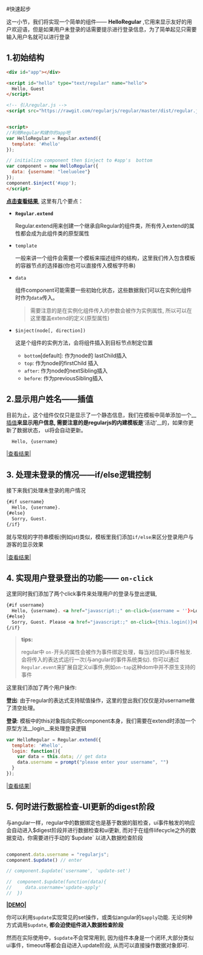 
#快速起步

这一小节，我们将实现一个简单的组件—— __HelloRegular__ ,它用来显示友好的用户欢迎语，但是如果用户未登录的话需要提示进行登录信息，为了简单起见只需要输入用户名就可以进行登录


## 1.初始结构


```html
<div id="app"></div>

<script id="hello" type="text/regular" name="hello">
  Hello, Guest
</script>

<!-- 引入regular.js -->
<script src="https://rawgit.com/regularjs/regular/master/dist/regular.js"></script>


<script>
//利用Regular构建你的app吧
var HelloRegular = Regular.extend({
  template: '#hello'
});

// initialize component then $inject to #app's  bottom
var component = new HelloRegular({
  data: {username: "leeluolee"}
});
component.$inject('#app'); 
</script>

```

[__点击查看结果__](http://fiddle.jshell.net/leeluolee/C2Gh9/1/), 这里有几个要点：

* __`Regular.extend`__

  Regular.extend用来创建一个继承自Regular的组件类，所有传入extend的属性都会成为此组件类的原型属性


* `template`

  一般来讲一个组件会需要一个模板来描述组件的结构，这里我们传入包含模板的容器节点的选择器(你也可以直接传入模板字符串)


* `data`
  
  组件component可能需要一些初始化状态，这些数据我们可以在实例化组件时作为`data`传入。

  > 需要注意的是在实例化组件传入的参数会被作为实例属性, 所以可以在这里覆盖extend的定义(原型属性)


  <a name="$inject"></a>

* `$inject(node[, direction])`

  这是个组件的实例方法，会将组件插入到目标节点制定位置

  * `bottom`[default]: 作为node的 lastChild插入
  * `top`: 作为node的firstChild 插入
  * `after`: 作为node的nextSibling插入
  * `before`: 作为previousSibling插入






## 2.显示用户姓名——插值

目前为止，这个组件仅仅只是显示了一个静态信息，我们在模板中简单添加一个__[插值](sytax/inteplation.md)__来显示用户信息, 需要注意的是regularjs的内建模板是__'活动'__的，如果你更新了数据状态， ui将会自动更新。

```html
  Hello, {username}
```

[ |查看结果| ](http://fiddle.jshell.net/leeluolee/C2Gh9/2/)

## 3. 处理未登录的情况——if/else逻辑控制

接下来我们处理未登录的用户情况


```xml
{#if username}
  Hello, {username}.
{#else}
  Sorry, Guest.
{/if}
```

就与常规的字符串模板(例如jst)类似，模板里我们添加`if/else`来区分登录用户与游客的显示效果

[|查看结果|](http://fiddle.jshell.net/leeluolee/C2Gh9/3/)



## 4. 实现用户登录登出的功能—— `on-click`

这里同时我们添加了两个click事件来处理用户的登录与登出逻辑,

```html
{#if username}
  Hello, {username}. <a href="javascript:;" on-click={username = ''}>Logout</a>
{#else}
  Sorry, Guest. Please <a href="javascript:;" on-click={this.login()}>Login</a>
{/if}

```


> __tips:__ 
>
> regular中 `on-`开头的属性会被作为事件绑定处理，每当对应的ui事件触发. 会将传入的表达式运行一次(与angular的事件系统类似). 你可以通过`Regular.event`来扩展自定义ui事件,例如`on-tap`这种dom中并不原生支持的事件


这里我们添加了两个用户操作:

__登出__: 由于regular的表达式支持赋值操作，这里的登出我们仅仅是对username做了清空处理。

__登录__: 模板中的this对象指向实例component本身，我们需要在extend时添加一个原型方法__login__来处理登录逻辑


```javascript
var HelloRegular = Regular.extend({
  template: '#hello',
  login: function(){
    var data = this.data; // get data
    data.username = prompt("please enter your username", "")
  }
});

```

[|查看结果|](http://fiddle.jshell.net/leeluolee/C2Gh9/4/)



## 5. 何时进行数据检查-UI更新的digest阶段

与angular一样，regular中的数据绑定也是基于数据的脏检查，ui事件触发的响应会自动进入$digest阶段并进行数据检查和ui更新, 而对于在组件lifecycle之外的数据变动，你需要进行手动的`$update` 以进入数据检查阶段

```javascript

component.data.username = "regularjs";
component.$update() // enter

// component.$update('username', 'update-set')

//  component.$update(function(data){
//     data.username='update-apply'
//  })
```


__[|DEMO|](http://fiddle.jshell.net/leeluolee/C2Gh9/5/)__ 

你可以利用`$update`实现常见的set操作，或类似angular的`$apply`功能. 无论何种方式调用`$update`, __都会迫使组件进入数据检查阶段__


然而在实际使用中，`$update`不会常常用到, 因为组件本身是一个闭环,大部分类似ui事件，timeout等都会自动进入update阶段, 从而可以直接操作数据对象即可. 








